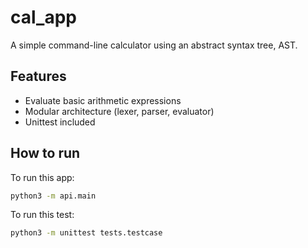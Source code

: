 # cal_app

A simple command-line calculator using an abstract syntax tree, AST.

## Features

- Evaluate basic arithmetic expressions
- Modular architecture (lexer, parser, evaluator)
- Unittest included

## How to run

To run this app:

```bash
python3 -m api.main
```

To run this test:

```bash
python3 -m unittest tests.testcase
```
